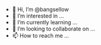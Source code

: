 - 👋 Hi, I’m @bangsellow
- 👀 I’m interested in ...
- 🌱 I’m currently learning ...
- 💞️ I’m looking to collaborate on ...
- 📫 How to reach me ...

<!---
bangsellow/bangsellow is a ✨ special ✨ repository because its `README.md` (this file) appears on your GitHub profile.
You can click the Preview link to take a look at your changes.
--->
